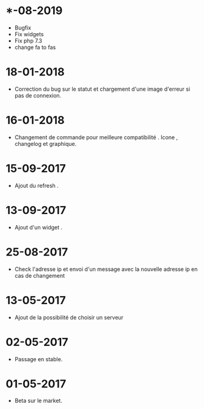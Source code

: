 *-08-2019
===

- Bugfix
- Fix widgets
- Fix php 7.3
- change fa to fas

18-01-2018
===

- Correction du bug sur le statut et chargement d'une image d'erreur si pas de connexion.

16-01-2018 
===

- Changement de commande pour meilleure compatibilité . Icone , changelog et graphique.

15-09-2017
===

- Ajout du refresh .

13-09-2017
===

- Ajout d'un widget . 

25-08-2017
===

- Check l'adresse ip et envoi d'un message avec la nouvelle adresse ip en cas de changement

13-05-2017
===

- Ajout de la possibilité de choisir un serveur

02-05-2017
===

- Passage en stable.

01-05-2017
===

- Beta sur le market.
